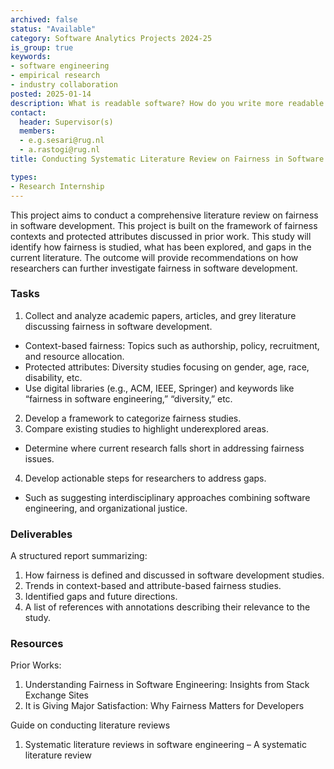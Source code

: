 ```yaml
---
archived: false
status: "Available"
category: Software Analytics Projects 2024-25
is_group: true
keywords:
- software engineering
- empirical research
- industry collaboration
posted: 2025-01-14
description: What is readable software? How do you write more readable software? This project is in collaboration with Prof. Rui Abreu, a research software engineer with Meta.
contact:
  header: Supervisor(s)
  members:
  - e.g.sesari@rug.nl
  - a.rastogi@rug.nl
title: Conducting Systematic Literature Review on Fairness in Software Development

types:
- Research Internship
---
```

This project aims to conduct a comprehensive literature review on fairness in software development. This project is built on the framework of fairness contexts and protected attributes discussed in prior work. This study will identify how fairness is studied, what has been explored, and gaps in the current literature. The outcome will provide recommendations on how researchers can further investigate fairness in software development.

### Tasks
1. Collect and analyze academic papers, articles, and grey literature discussing fairness in software development.
  - Context-based fairness: Topics such as authorship, policy, recruitment, and resource allocation.
  - Protected attributes: Diversity studies focusing on gender, age, race, disability, etc.
  - Use digital libraries (e.g., ACM, IEEE, Springer) and keywords like “fairness in software engineering,” “diversity,” etc.
2. Develop a framework to categorize fairness studies.
3. Compare existing studies to highlight underexplored areas.
  - Determine where current research falls short in addressing fairness issues.
4. Develop actionable steps for researchers to address gaps.
  - Such as suggesting interdisciplinary approaches combining software engineering, and organizational justice.

### Deliverables
A structured report summarizing:
1. How fairness is defined and discussed in software development studies.
2. Trends in context-based and attribute-based fairness studies.
3. Identified gaps and future directions.
4. A list of references with annotations describing their relevance to the study.

### Resources
Prior Works:
1. Understanding Fairness in Software Engineering: Insights from Stack Exchange Sites
2. It is Giving Major Satisfaction: Why Fairness Matters for Developers
   
Guide on conducting literature reviews
1. Systematic literature reviews in software engineering – A systematic literature review
